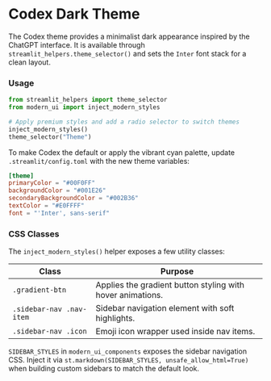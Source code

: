 # Codex Dark Theme

The Codex theme provides a minimalist dark appearance inspired by the ChatGPT interface.
It is available through `streamlit_helpers.theme_selector()` and sets the
`Inter` font stack for a clean layout.

### Usage

```python
from streamlit_helpers import theme_selector
from modern_ui import inject_modern_styles

# Apply premium styles and add a radio selector to switch themes
inject_modern_styles()
theme_selector("Theme")
```

To make Codex the default or apply the vibrant cyan palette, update
`.streamlit/config.toml` with the new theme variables:

```toml
[theme]
primaryColor = "#00F0FF"
backgroundColor = "#001E26"
secondaryBackgroundColor = "#002B36"
textColor = "#E0FFFF"
font = "'Inter', sans-serif"
```

### CSS Classes

The `inject_modern_styles()` helper exposes a few utility classes:

| Class | Purpose |
|-------|---------|
| `.gradient-btn` | Applies the gradient button styling with hover animations. |
| `.sidebar-nav .nav-item` | Sidebar navigation element with soft highlights. |
| `.sidebar-nav .icon` | Emoji icon wrapper used inside nav items. |

``SIDEBAR_STYLES`` in ``modern_ui_components`` exposes the sidebar navigation
CSS. Inject it via ``st.markdown(SIDEBAR_STYLES, unsafe_allow_html=True)`` when
building custom sidebars to match the default look.
